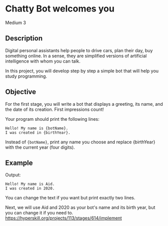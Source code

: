 # Chatty Bot welcomes you
 Medium
 3
## Description
Digital personal assistants help people to drive cars, plan their day, buy something online. In a sense, they are simplified versions of artificial intelligence with whom you can talk.

In this project, you will develop step by step a simple bot that will help you study programming.

## Objective
For the first stage, you will write a bot that displays a greeting, its name, and the date of its creation. First impressions count!

Your program should print the following lines:
```
Hello! My name is {botName}.
I was created in {birthYear}.
```

Instead of ```{botName}```, print any name you choose and replace {birthYear} with the current year (four digits).

## Example
Output:
```
Hello! My name is Aid.
I was created in 2020.
```
You can change the text if you want but print exactly two lines.

Next, we will use Aid and 2020 as your bot's name and its birth year, but you can change it if you need to.
https://hyperskill.org/projects/113/stages/614/implement
